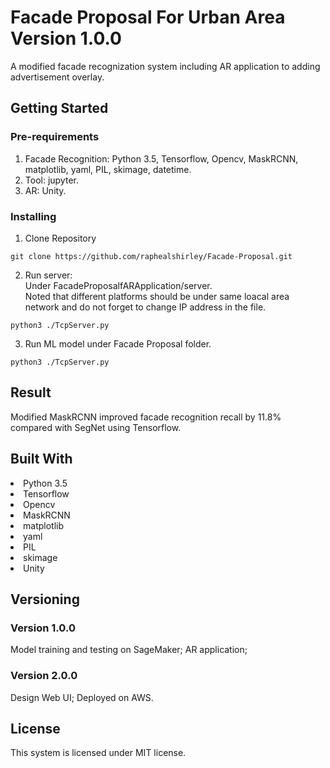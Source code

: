 # Facade Proposal For Urban Area Version 1.0.0
A modified facade recognization system including AR application to adding advertisement overlay.

## Getting Started
### Pre-requirements
1. Facade Recognition: Python 3.5, Tensorflow, Opencv, MaskRCNN, matplotlib, yaml, PIL, skimage, datetime.
2. Tool: jupyter.
3. AR: Unity.

### Installing
1. Clone Repository
```console
git clone https://github.com/raphealshirley/Facade-Proposal.git
```
2. Run server: <br> 
Under FacadeProposalfARApplication/server. <br>
Noted that different platforms should be under same loacal area network and do not forget to change IP address in the file.<br>
```console
python3 ./TcpServer.py
```
3. Run ML model under Facade Proposal folder.
```console
python3 ./TcpServer.py
```

## Result
Modified MaskRCNN improved facade recognition recall by 11.8% compared with SegNet using Tensorflow.

## Built With
<li> Python 3.5 
<li> Tensorflow
<li> Opencv
<li> MaskRCNN
<li> matplotlib
<li> yaml
<li> PIL
<li> skimage
<li> Unity

## Versioning
### Version 1.0.0
Model training and testing on SageMaker; AR application; 
### Version 2.0.0
Design Web UI; Deployed on AWS.

## License
This system is licensed under MIT license.